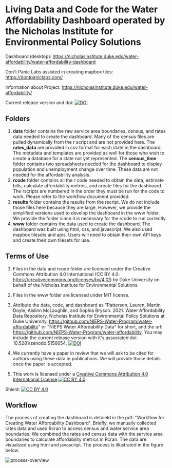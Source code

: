# Living Data and Code for the Water Affordability Dashboard operated by the Nicholas Institute for Environmental Policy Solutions

Dashboard (desktop): https://nicholasinstitute.duke.edu/water-affordability/water-affordability-dashboard

Don't Panic Labs assisted in creating mapbox tiles: https://dontpaniclabs.com/

Information about Project: https://nicholasinstitute.duke.edu/water-affordability/

Current release version and doi: <a href="https://zenodo.org/badge/latestdoi/385713868"><img src="https://zenodo.org/badge/385713868.svg" alt="DOI"></a>

## Folders

1. **data** folder contains the raw service area boundaries, census, and rates data needed to create the dashboard. Many of the census files are pulled dynamically from the r script and are not provided here. The **rates_data** are provided in csv format for each state in the dashboard. The metadata and templates are provided as well for those who wish to create a database for a state not yet represented. The **census_time** folder contains two spreadsheets needed for the dashboard to display population and unemployment change over time. These data are not needed for the affordability analysis.
2. **rcode** folder contains all the r code needed to obtain the data, estimate bills, calculate affordability metrics, and create files for the dashboard. The rscripts are numbered in the order they must be run for the code to work. Please refer to the workflow document provided.
3. **results** folder contains the results from the rscript. We do not include those files here because they are large. However, we provide the simplified versions used to develop the dashboard in the www folder. We provide the folder since it is necessary for the rcode to run correctly.
4. **www** folder contains the data used to create the dashboard. The dashboard was built using html, css, and javascript. We also used mapbox tilesets and apis. Users will need to obtain their own API keys and create their own tilesets for use.


## Terms of Use
1. Files in the data and rcode folder are licensed under the Creative Commons Attribution 4.0 International (CC BY 4.0: https://creativecommons.org/licenses/by/4.0/) by Duke University on behalf of the Nicholas Institute for Environmental Solutions.
2. Files in the www folder are licensed under MIT license.
3. Attribute the data, code, and dashboard as "Patterson, Lauren, Martin Doyle, Aislinn McLaughlin, and Sophia Bryson. 2021. Water Affordability Data Repository. Nicholas Institute for Environmental Policy Solutions at Duke University. https://github.com/NIEPS-Water-Program/water-affordability" or "NIEPS Water Affordability Data" for short, and the url: https://github.com/NIEPS-Water-Program/water-affordability. You may include the current release version with it's associated doi: 10.5281/zenodo.5156654.
<a href="https://zenodo.org/badge/latestdoi/385713868"><img src="https://zenodo.org/badge/385713868.svg" alt="DOI"></a>

5. We currently have a paper in review that we will ask to be cited for authors using these data in publications. We will provide those details once the paper is accepted.

6. This work is licensed under a
[Creative Commons Attribution 4.0 International License][cc-by].[![CC BY 4.0][cc-by-image]][cc-by]

Shield: [![CC BY 4.0][cc-by-shield]][cc-by]

[cc-by]: http://creativecommons.org/licenses/by/4.0/
[cc-by-image]: https://i.creativecommons.org/l/by/4.0/88x31.png
[cc-by-shield]: https://img.shields.io/badge/License-CC%20BY%204.0-lightgrey.svg




## Workflow
The process of creating the dashboard is detaield in the pdf: "Workflow for Creating Water Affordability Dashboard". Briefly, we manually collected rates data and used Rcran to access census and water service area boundaries. We combined the rates and census data with the service area boundaries to calculate affordability metrics in Rcran. The data are visualized using html and javascript. The process is illustrated in the figure below.

![process-overview](https://user-images.githubusercontent.com/15807329/126791513-2b65c0f9-956f-4aca-9dae-c2ae87e3cd6f.png)




